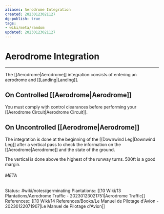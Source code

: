 ```yaml
---
aliases: Aerodrome Integration
created: 20230123021127
dg-publish: true
tags:
- wiki/meta/random
updated: 20230123021127
---
```

# Aerodrome Integration
---
The [[Aerodrome\|Aerodrome]] integration consists of entering an aerodrome and [[Landing\|Landing]].

## On Controlled [[Aerodrome\|Aerodrome]]
You must comply with control clearances before performing your [[Aerodrome Circuit\|Aerodrome Circuit]].


## On Uncontrolled [[Aerodrome\|Aerodrome]]
The integration is done at the beginning of the [[Downwind Leg\|Downwind Leg]] after a vertical pass to check the information on the [[Aerodrome\|Aerodrome]] and the state of the ground.

The vertical is done above the highest of the runway turns. 500ft is a good margin.





###### META
Status:: #wiki/notes/germinating 
Plantations:: [[10 Wiki/13 Plantations/Aerodrome Traffic - 20230123021751\|Aerodrome Traffic]]
References:: [[10 Wiki/14 References/Books/Le Manuel de Pilotage d'Avion - 20230122071907\|Le Manuel de Pilotage d'Avion]]
